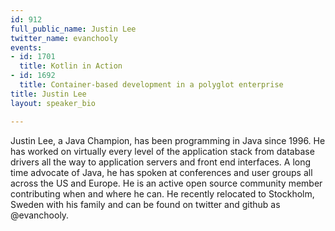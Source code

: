 ```yaml
---
id: 912
full_public_name: Justin Lee
twitter_name: evanchooly
events:
- id: 1701
  title: Kotlin in Action
- id: 1692
  title: Container-based development in a polyglot enterprise
title: Justin Lee
layout: speaker_bio

---
```

Justin Lee, a Java Champion, has been programming in Java since 1996.  He has worked on virtually every level of the application stack from database drivers all the way to application servers and front end interfaces.  A long time advocate of Java, he has spoken at conferences and user groups all across the US and Europe.  He is an active open source community member contributing when and where he can. He recently relocated to Stockholm, Sweden with his family and can be found on twitter and github as @evanchooly.